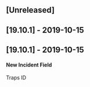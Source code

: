 ## [Unreleased]


## [19.10.1] - 2019-10-15


## [19.10.1] - 2019-10-15
#### New Incident Field
Traps ID